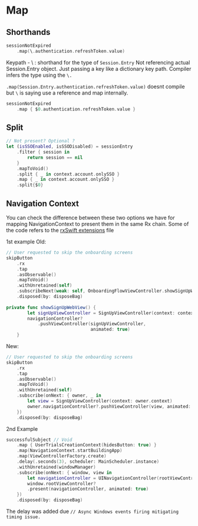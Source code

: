 # Map 


## Shorthands


```swift
sessionNotExpired
    .map(\.authentication.refreshToken.value)

```

Keypath - \ : shorthand for the type of `Session.Entry`
Not referencing actual Session.Entry object. Just passing a key like a dictionary key path.
Compiler infers the type using the `\.` 

`.map(Session.Entry.authentication.refreshToken.value)` doesnt compile
but `\` is saying use a reference and map internally.
 

```swift
sessionNotExpired
    .map { $0.authentication.refreshToken.value }

```


## Split

```swift
// Not present? Optional ?
let (isSSOEnabled, isSSODisabled) = sessionEntry
	.filter { session in
		return session == nil
	}
	.mapToVoid()
	.split { _ in context.account.onlySSO }
	.map { _ in context.account.onlySSO }
	.split{$0}
```


## Navigation Context

You can check the difference between these two options we have for mapping NavigationContext to present them in the same Rx chain. 
Some of the code refers to the [rxSwift extensions](rx_extensions.md) file 

1st example
Old:
```swift
// User requested to skip the onboarding screens
skipButton
	.rx
	.tap
	.asObservable()
	.mapToVoid()
	.withUnretained(self)
	.subscribeNext(weak: self, OnboardingFlowViewController.showSignUpWebView)
	.disposed(by: disposeBag)
	
private func showSignUpWebView() {
        let signUpViewController = SignUpViewController(context: context)
        navigationController?
            .pushViewController(signUpViewController,
                                animated: true)
    }
```

New:
```swift
// User requested to skip the onboarding screens
skipButton
	.rx
	.tap
	.asObservable()
	.mapToVoid()
	.withUnretained(self)
	.subscribe(onNext: { owner, _ in
		let view = SignUpViewController(context: owner.context)
		owner.navigationController?.pushViewController(view, animated: true)
	})
	.disposed(by: disposeBag)
```


2nd Example

```swift
successfulSubject // Void
	.map { UserTrialsCreationContext(hidesButton: true) }
	.map(NavigationContext.startBuildingApp)
	.map(ViewControllerFactory.create)
	.delay(.seconds(3), scheduler: MainScheduler.instance) 
	.withUnretained(windowManager)
	.subscribe(onNext: { window, view in
		let navigationController = UINavigationController(rootViewController: view)
		window.rootViewController?
		.present(navigationController, animated: true)
	})
	.disposed(by: disposeBag)
```

The delay was added due 
`// Async Windows events firing mitigating timing issue.`